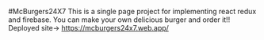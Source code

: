 #McBurgers24X7
This is a single page project for implementing react redux and firebase. 
You can make your own delicious burger and order it!!
Deployed site-> https://mcburgers24x7.web.app/
